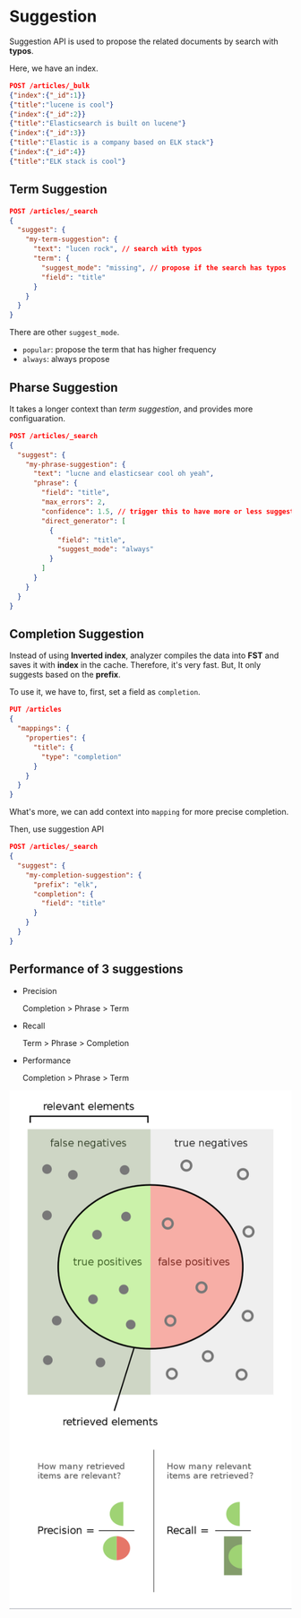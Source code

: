 # Suggestion

Suggestion API is used to propose the related documents by search with **typos**.

Here, we have an index.

```json
POST /articles/_bulk
{"index":{"_id":1}}
{"title":"lucene is cool"}
{"index":{"_id":2}}
{"title":"Elasticsearch is built on lucene"}
{"index":{"_id":3}}
{"title":"Elastic is a company based on ELK stack"}
{"index":{"_id":4}}
{"title":"ELK stack is cool"}
```

## Term Suggestion

```json
POST /articles/_search
{
  "suggest": {
    "my-term-suggestion": {
      "text": "lucen rock", // search with typos
      "term": {
        "suggest_mode": "missing", // propose if the search has typos
        "field": "title"
      }
    }
  }
}
```

There are other `suggest_mode`.

- `popular`: propose the term that has higher frequency
- `always`: always propose

## Pharse Suggestion

It takes a longer context than _term suggestion_, and provides more configuaration.

```json
POST /articles/_search
{
  "suggest": {
    "my-phrase-suggestion": {
      "text": "lucne and elasticsear cool oh yeah",
      "phrase": {
        "field": "title",
        "max_errors": 2,
        "confidence": 1.5, // trigger this to have more or less suggestions
        "direct_generator": [
          {
            "field": "title",
            "suggest_mode": "always"
          }
        ]
      }
    }
  }
}
```

## Completion Suggestion

Instead of using **Inverted index**, analyzer compiles the data into **FST** and saves it with **index** in the cache. Therefore, it's very fast. But, It only suggests based on the **prefix**.

To use it, we have to, first, set a field as `completion`.

```json
PUT /articles
{
  "mappings": {
    "properties": {
      "title": {
        "type": "completion"
      }
    }
  }
}
```

What's more, we can add context into `mapping` for more precise completion.

Then, use suggestion API

```json
POST /articles/_search
{
  "suggest": {
    "my-completion-suggestion": {
      "prefix": "elk",
      "completion": {
        "field": "title"
      }
    }
  }
}
```

## Performance of 3 suggestions

- Precision

  Completion > Phrase > Term

- Recall

  Term > Phrase > Completion

- Performance

  Completion > Phrase > Term

![precision-recall](./images/precsion-recall.png)
